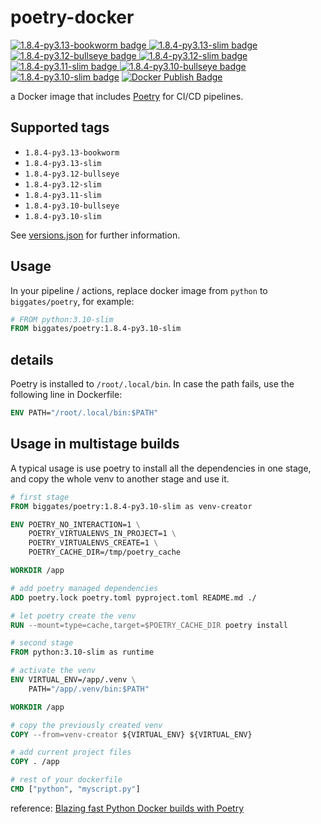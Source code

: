 # poetry-docker

[![1.8.4-py3.13-bookworm badge](https://img.shields.io/docker/v/biggates/poetry/1.8.4-py3.13-bookworm?label=biggates%2Fpoetry&logo=docker) ![1.8.4-py3.13-slim badge](https://img.shields.io/docker/v/biggates/poetry/1.8.4-py3.13-slim?label=biggates%2Fpoetry&logo=docker) ![1.8.4-py3.12-bullseye badge](https://img.shields.io/docker/v/biggates/poetry/1.8.4-py3.12-bullseye?label=biggates%2Fpoetry&logo=docker) ![1.8.4-py3.12-slim badge](https://img.shields.io/docker/v/biggates/poetry/1.8.4-py3.12-slim?label=biggates%2Fpoetry&logo=docker) ![1.8.4-py3.11-slim badge](https://img.shields.io/docker/v/biggates/poetry/1.8.4-py3.11-slim?label=biggates%2Fpoetry&logo=docker) ![1.8.4-py3.10-bullseye badge](https://img.shields.io/docker/v/biggates/poetry/1.8.4-py3.10-bullseye?label=biggates%2Fpoetry&logo=docker) ![1.8.4-py3.10-slim badge](https://img.shields.io/docker/v/biggates/poetry/1.8.4-py3.10-slim?label=biggates%2Fpoetry&logo=docker)](https://hub.docker.com/r/biggates/poetry) [![Docker Publish Badge](https://github.com/biggates/poetry-docker/actions/workflows/docker-publish.yml/badge.svg?branch=master)](https://github.com/biggates/poetry-docker/actions/workflows/docker-publish.yml)

a Docker image that includes [Poetry](https://python-poetry.org/) for CI/CD pipelines.

## Supported tags

- `1.8.4-py3.13-bookworm`
- `1.8.4-py3.13-slim`
- `1.8.4-py3.12-bullseye`
- `1.8.4-py3.12-slim`
- `1.8.4-py3.11-slim`
- `1.8.4-py3.10-bullseye`
- `1.8.4-py3.10-slim`

See [versions.json](./versions.json) for further information.

## Usage

In your pipeline / actions, replace docker image from `python` to `biggates/poetry`, for example:

```dockerfile
# FROM python:3.10-slim
FROM biggates/poetry:1.8.4-py3.10-slim
```

## details

Poetry is installed to `/root/.local/bin`. In case the path fails, use the following line in Dockerfile:

```dockerfile
ENV PATH="/root/.local/bin:$PATH"
```

## Usage in multistage builds

A typical usage is use poetry to install all the dependencies in one stage, and copy the whole venv to another stage and use it.

```dockerfile
# first stage
FROM biggates/poetry:1.8.4-py3.10-slim as venv-creator

ENV POETRY_NO_INTERACTION=1 \
    POETRY_VIRTUALENVS_IN_PROJECT=1 \
    POETRY_VIRTUALENVS_CREATE=1 \
    POETRY_CACHE_DIR=/tmp/poetry_cache

WORKDIR /app

# add poetry managed dependencies
ADD poetry.lock poetry.toml pyproject.toml README.md ./

# let poetry create the venv
RUN --mount=type=cache,target=$POETRY_CACHE_DIR poetry install

# second stage
FROM python:3.10-slim as runtime

# activate the venv
ENV VIRTUAL_ENV=/app/.venv \
    PATH="/app/.venv/bin:$PATH"

WORKDIR /app

# copy the previously created venv
COPY --from=venv-creator ${VIRTUAL_ENV} ${VIRTUAL_ENV}

# add current project files
COPY . /app

# rest of your dockerfile
CMD ["python", "myscript.py"]
```

reference: [Blazing fast Python Docker builds with Poetry](https://medium.com/@albertazzir/blazing-fast-python-docker-builds-with-poetry-a78a66f5aed0)
